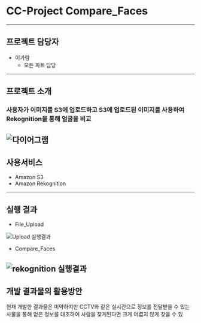 # CC-Project Compare_Faces
----------
## 프로젝트 담당자
+ 이가람
  + 모든 파트 담당
----------
## 프로젝트 소개
### 사용자가 이미지를 S3에 업로드하고 S3에 업로드된 이미지를 사용하여 Rekognition을 통해 얼굴을 비교
![다이어그램](https://user-images.githubusercontent.com/31840446/144751129-66d92762-1030-4681-9819-b7e1eb125e8c.PNG)
----------
## 사용서비스
+ Amazon S3
+ Amazon Rekognition
----------
## 실행 결과
+ File_Upload

![Upload 실행결과](https://user-images.githubusercontent.com/31840446/144751420-4deb4984-42b0-4601-835b-ae65b1aa08a2.PNG)

+ Compare_Faces

![rekognition 실행결과](https://user-images.githubusercontent.com/31840446/144751455-39bab878-575b-46bc-8ba3-fab5f8967918.PNG)
----------
## 개발 결과물의 활용방안
현재 개발한 결과물은 미약하지만 CCTV와 같은 실시간으로 정보를 전달받을 수 있는 사물을 통해 얻은 정보를 대조하여 사람을 찾게된다면 크게 어렵지 않게 찾을 수 있
